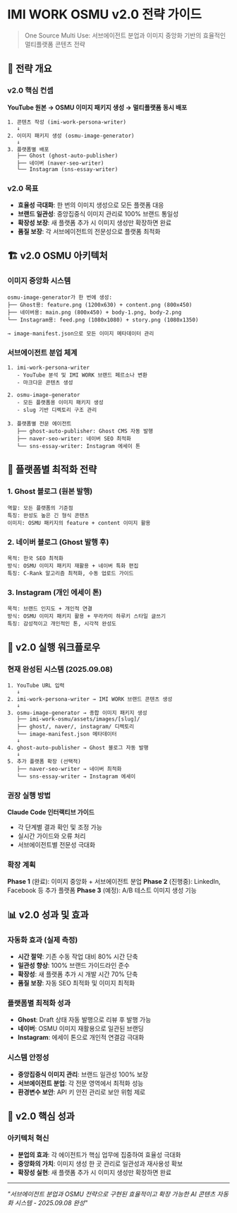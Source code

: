 # IMI WORK OSMU v2.0 전략 가이드

> One Source Multi Use: 서브에이전트 분업과 이미지 중앙화 기반의 효율적인 멀티플랫폼 콘텐츠 전략

## 🎯 전략 개요

### v2.0 핵심 컨셉
**YouTube 원본 → OSMU 이미지 패키지 생성 → 멀티플랫폼 동시 배포**

```
1. 콘텐츠 작성 (imi-work-persona-writer)
   ↓
2. 이미지 패키지 생성 (osmu-image-generator)
   ↓  
3. 플랫폼별 배포
   ├── Ghost (ghost-auto-publisher)
   ├── 네이버 (naver-seo-writer)
   └── Instagram (sns-essay-writer)
```

### v2.0 목표
- **효율성 극대화**: 한 번의 이미지 생성으로 모든 플랫폼 대응
- **브랜드 일관성**: 중앙집중식 이미지 관리로 100% 브랜드 통일성
- **확장성 보장**: 새 플랫폼 추가 시 이미지 생성만 확장하면 완료
- **품질 보장**: 각 서브에이전트의 전문성으로 플랫폼 최적화

## 🏗️ v2.0 OSMU 아키텍처

### 이미지 중앙화 시스템
```
osmu-image-generator가 한 번에 생성:
├── Ghost용: feature.png (1200x630) + content.png (800x450)
├── 네이버용: main.png (800x450) + body-1.png, body-2.png
└── Instagram용: feed.png (1080x1080) + story.png (1080x1350)

→ image-manifest.json으로 모든 이미지 메타데이터 관리
```

### 서브에이전트 분업 체계
```
1. imi-work-persona-writer
   - YouTube 분석 및 IMI WORK 브랜드 페르소나 변환
   - 마크다운 콘텐츠 생성

2. osmu-image-generator  
   - 모든 플랫폼용 이미지 패키지 생성
   - slug 기반 디렉토리 구조 관리

3. 플랫폼별 전문 에이전트
   ├── ghost-auto-publisher: Ghost CMS 자동 발행
   ├── naver-seo-writer: 네이버 SEO 최적화
   └── sns-essay-writer: Instagram 에세이 톤
```

## 📱 플랫폼별 최적화 전략

### 1. Ghost 블로그 (원본 발행)
```
역할: 모든 플랫폼의 기준점
특징: 완성도 높은 긴 형식 콘텐츠
이미지: OSMU 패키지의 feature + content 이미지 활용
```

### 2. 네이버 블로그 (Ghost 발행 후)
```
목적: 한국 SEO 최적화  
방식: OSMU 이미지 패키지 재활용 + 네이버 특화 편집
특징: C-Rank 알고리즘 최적화, 수동 업로드 가이드
```

### 3. Instagram (개인 에세이 톤)
```
목적: 브랜드 인지도 + 개인적 연결
방식: OSMU 이미지 패키지 활용 + 무라카미 하루키 스타일 글쓰기
특징: 감성적이고 개인적인 톤, 시각적 완성도
```

## 🚀 v2.0 실행 워크플로우

### 현재 완성된 시스템 (2025.09.08)
```
1. YouTube URL 입력
   ↓
2. imi-work-persona-writer → IMI WORK 브랜드 콘텐츠 생성
   ↓
3. osmu-image-generator → 종합 이미지 패키지 생성
   ├── imi-work-osmu/assets/images/[slug]/
   ├── ghost/, naver/, instagram/ 디렉토리
   └── image-manifest.json 메타데이터
   ↓
4. ghost-auto-publisher → Ghost 블로그 자동 발행
   ↓
5. 추가 플랫폼 확장 (선택적)
   ├── naver-seo-writer → 네이버 최적화
   └── sns-essay-writer → Instagram 에세이
```

### 권장 실행 방법
**Claude Code 인터랙티브 가이드**
- 각 단계별 결과 확인 및 조정 가능
- 실시간 가이드와 오류 처리
- 서브에이전트별 전문성 극대화

### 확장 계획
**Phase 1** (완료): 이미지 중앙화 + 서브에이전트 분업
**Phase 2** (진행중): LinkedIn, Facebook 등 추가 플랫폼
**Phase 3** (예정): A/B 테스트 이미지 생성 기능

## 📊 v2.0 성과 및 효과

### 자동화 효과 (실제 측정)
- **시간 절약**: 기존 수동 작업 대비 80% 시간 단축
- **일관성 향상**: 100% 브랜드 가이드라인 준수
- **확장성**: 새 플랫폼 추가 시 개발 시간 70% 단축
- **품질 보장**: 자동 SEO 최적화 및 이미지 최적화

### 플랫폼별 최적화 성과
- **Ghost**: Draft 상태 자동 발행으로 리뷰 후 발행 가능
- **네이버**: OSMU 이미지 재활용으로 일관된 브랜딩
- **Instagram**: 에세이 톤으로 개인적 연결감 극대화

### 시스템 안정성
- **중앙집중식 이미지 관리**: 브랜드 일관성 100% 보장
- **서브에이전트 분업**: 각 전문 영역에서 최적화 성능
- **환경변수 보안**: API 키 안전 관리로 보안 위험 제로

## 🎯 v2.0 핵심 성과

### 아키텍처 혁신
- **분업의 효과**: 각 에이전트가 핵심 업무에 집중하여 효율성 극대화
- **중앙화의 가치**: 이미지 생성 한 곳 관리로 일관성과 재사용성 확보
- **확장성 실현**: 새 플랫폼 추가 시 이미지 생성만 확장하면 완료

---

*"서브에이전트 분업과 OSMU 전략으로 구현된 효율적이고 확장 가능한 AI 콘텐츠 자동화 시스템 - 2025.09.08 완성"*
